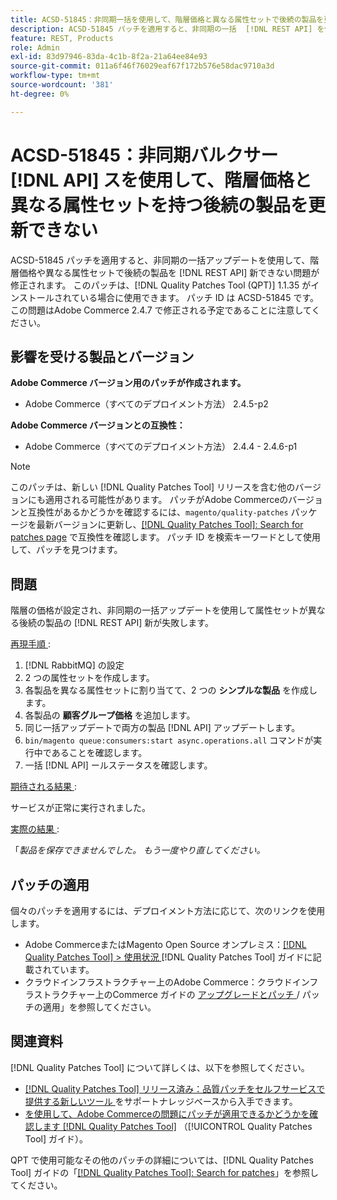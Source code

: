 ```yaml
---
title: ACSD-51845：非同期一括を使用して、階層価格と異なる属性セットで後続の製品を更新できない  [!DNL API]
description: ACSD-51845 パッチを適用すると、非同期の一括  [!DNL REST API] を使用して階層価格や異なる属性セットで後続の製品を更新できないAdobe Commerceの問題を修正できます。
feature: REST, Products
role: Admin
exl-id: 83d97946-83da-4c1b-8f2a-21a64ee84e93
source-git-commit: 011a6f46f76029eaf67f172b576e58dac9710a3d
workflow-type: tm+mt
source-wordcount: '381'
ht-degree: 0%

---
```


# ACSD-51845：非同期バルクサー [!DNL API] スを使用して、階層価格と異なる属性セットを持つ後続の製品を更新できない

ACSD-51845 パッチを適用すると、非同期の一括アップデートを使用して、階層価格や異なる属性セットで後続の製品を [!DNL REST API] 新できない問題が修正されます。 このパッチは、[!DNL Quality Patches Tool (QPT)] 1.1.35 がインストールされている場合に使用できます。 パッチ ID は ACSD-51845 です。 この問題はAdobe Commerce 2.4.7 で修正される予定であることに注意してください。

## 影響を受ける製品とバージョン

**Adobe Commerce バージョン用のパッチが作成されます。**

* Adobe Commerce（すべてのデプロイメント方法） 2.4.5-p2

**Adobe Commerce バージョンとの互換性：**

* Adobe Commerce（すべてのデプロイメント方法） 2.4.4 - 2.4.6-p1

>[!NOTE]
>
>このパッチは、新しい [!DNL Quality Patches Tool] リリースを含む他のバージョンにも適用される可能性があります。 パッチがAdobe Commerceのバージョンと互換性があるかどうかを確認するには、`magento/quality-patches` パッケージを最新バージョンに更新し、[[!DNL Quality Patches Tool]: Search for patches page](https://experienceleague.adobe.com/tools/commerce-quality-patches/index.html) で互換性を確認します。 パッチ ID を検索キーワードとして使用して、パッチを見つけます。

## 問題

階層の価格が設定され、非同期の一括アップデートを使用して属性セットが異なる後続の製品の [!DNL REST API] 新が失敗します。

<u> 再現手順 </u>:

1. [!DNL RabbitMQ] の設定
1. 2 つの属性セットを作成します。
1. 各製品を異なる属性セットに割り当てて、2 つの **シンプルな製品** を作成します。
1. 各製品の **顧客グループ価格** を追加します。
1. 同じ一括アップデートで両方の製品 [!DNL API] アップデートします。
1. `bin/magento queue:consumers:start async.operations.all` コマンドが実行中であることを確認します。
1. 一括 [!DNL API] ールステータスを確認します。

<u> 期待される結果 </u>:

サービスが正常に実行されました。

<u> 実際の結果 </u>:

「*製品を保存できませんでした。 もう一度やり直してください。*

## パッチの適用

個々のパッチを適用するには、デプロイメント方法に応じて、次のリンクを使用します。

* Adobe CommerceまたはMagento Open Source オンプレミス：[[!DNL Quality Patches Tool] > 使用状況 ](/help/tools/quality-patches-tool/usage.md) [!DNL Quality Patches Tool] ガイドに記載されています。
* クラウドインフラストラクチャー上のAdobe Commerce：クラウドインフラストラクチャー上のCommerce ガイドの [ アップグレードとパッチ ](https://experienceleague.adobe.com/docs/commerce-cloud-service/user-guide/develop/upgrade/apply-patches.html)/ パッチの適用」を参照してください。

## 関連資料

[!DNL Quality Patches Tool] について詳しくは、以下を参照してください。

* [[!DNL Quality Patches Tool]  リリース済み：品質パッチをセルフサービスで提供する新しいツール ](https://experienceleague.adobe.com/en/docs/commerce-operations/tools/quality-patches-tool/quality-patches-tool-to-self-serve-quality-patches) をサポートナレッジベースから入手できます。
* [ を使用して、Adobe Commerceの問題にパッチが適用できるかどうかを確認します  [!DNL Quality Patches Tool]](/help/tools/quality-patches-tool/patches-available-in-qpt/check-patch-for-magento-issue-with-magento-quality-patches.md) （[!UICONTROL Quality Patches Tool] ガイド）。


QPT で使用可能なその他のパッチの詳細については、[!DNL Quality Patches Tool] ガイドの「[[!DNL Quality Patches Tool]: Search for patches](https://experienceleague.adobe.com/tools/commerce-quality-patches/index.html)」を参照してください。
